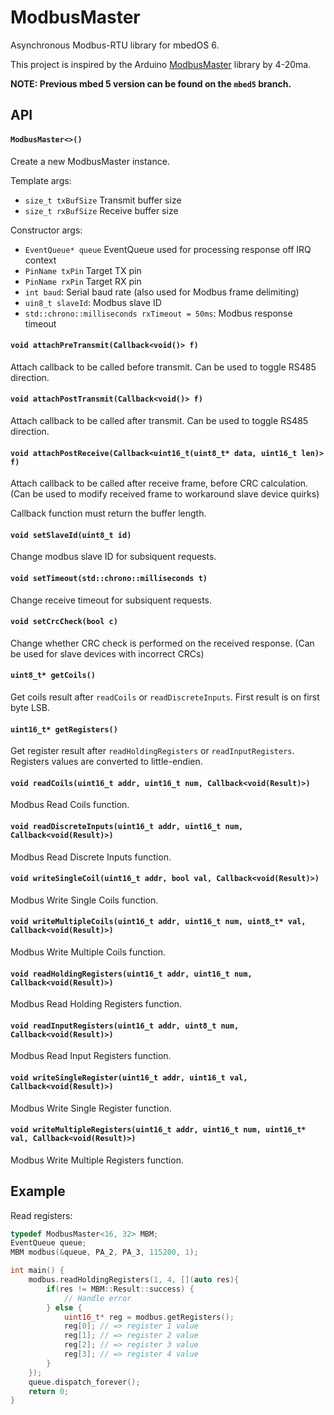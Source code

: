# ModbusMaster

Asynchronous Modbus-RTU library for mbedOS 6.

This project is inspired by the Arduino [ModbusMaster][] library by 4-20ma.

**NOTE: Previous mbed 5 version can be found on the `mbed5` branch.**

[ModbusMaster]: https://github.com/4-20ma/ModbusMaster

## API

#### `ModbusMaster<>()`

Create a new ModbusMaster instance.

Template args:
- `size_t txBufSize` Transmit buffer size
- `size_t rxBufSize` Receive buffer size

Constructor args:
- `EventQueue* queue` EventQueue used for processing response off IRQ context
- `PinName txPin` Target TX pin
- `PinName rxPin` Target RX pin
- `int baud`: Serial baud rate (also used for Modbus frame delimiting)
- `uin8_t slaveId`: Modbus slave ID
- `std::chrono::milliseconds rxTimeout = 50ms`: Modbus response timeout

#### `void attachPreTransmit(Callback<void()> f)`

Attach callback to be called before transmit. Can be used to toggle RS485 direction.

#### `void attachPostTransmit(Callback<void()> f)`

Attach callback to be called after transmit. Can be used to toggle RS485 direction.

#### `void attachPostReceive(Callback<uint16_t(uint8_t* data, uint16_t len)> f)`

Attach callback to be called after receive frame, before CRC calculation.
(Can be used to modify received frame to workaround slave device quirks)

Callback function must return the buffer length.

#### `void setSlaveId(uint8_t id)`

Change modbus slave ID for subsiquent requests.

#### `void setTimeout(std::chrono::milliseconds t)`

Change receive timeout for subsiquent requests.

#### `void setCrcCheck(bool c)`

Change whether CRC check is performed on the received response.
(Can be used for slave devices with incorrect CRCs)

#### `uint8_t* getCoils()`

Get coils result after `readCoils` or `readDiscreteInputs`.
First result is on first byte LSB.

#### `uint16_t* getRegisters()`

Get register result after `readHoldingRegisters` or `readInputRegisters`.
Registers values are converted to little-endien.

#### `void readCoils(uint16_t addr, uint16_t num, Callback<void(Result)>)`

Modbus Read Coils function.

#### `void readDiscreteInputs(uint16_t addr, uint16_t num, Callback<void(Result)>)`

Modbus Read Discrete Inputs function.

#### `void writeSingleCoil(uint16_t addr, bool val, Callback<void(Result)>)`

Modbus Write Single Coils function.

#### `void writeMultipleCoils(uint16_t addr, uint16_t num, uint8_t* val, Callback<void(Result)>)`

Modbus Write Multiple Coils function.

#### `void readHoldingRegisters(uint16_t addr, uint16_t num, Callback<void(Result)>)`

Modbus Read Holding Registers function.

#### `void readInputRegisters(uint16_t addr, uint8_t num, Callback<void(Result)>)`

Modbus Read Input Registers function.

#### `void writeSingleRegister(uint16_t addr, uint16_t val, Callback<void(Result)>)`

Modbus Write Single Register function.

#### `void writeMultipleRegisters(uint16_t addr, uint16_t num, uint16_t* val, Callback<void(Result)>)`

Modbus Write Multiple Registers function.

## Example

Read registers:
```cpp
typedef ModbusMaster<16, 32> MBM;
EventQueue queue;
MBM modbus(&queue, PA_2, PA_3, 115200, 1);

int main() {
    modbus.readHoldingRegisters(1, 4, [](auto res){
        if(res != MBM::Result::success) {
            // Handle error
        } else {
            uint16_t* reg = modbus.getRegisters();
            reg[0]; // => register 1 value
            reg[1]; // => register 2 value
            reg[2]; // => register 3 value
            reg[3]; // => register 4 value
        }
    });
    queue.dispatch_forever();
    return 0;
}
```

